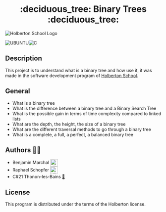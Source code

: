 <div align="center">
    <h1>:deciduous_tree: Binary Trees :deciduous_tree:</h1>
</div>

![Holberton School Logo](https://techcrunch.com/wp-content/uploads/2015/11/holberton-logo-horizontal.jpg?w=680)

![UBUNTU](https://img.shields.io/badge/Ubuntu-E95420?style=for-the-badge&logo=ubuntu&logoColor=white)![C](https://img.shields.io/badge/C-00599C?style=for-the-badge&logo=c&logoColor=white)

## Description

This project is to understand what is a binary tree and how use it, it was made in the software development program of [Holberton School](https://www.holbertonschool.fr/).

## General

* What is a binary tree
* What is the difference between a binary tree and a Binary Search Tree
* What is the possible gain in terms of time complexity compared to linked lists
* What are the depth, the height, the size of a binary tree
* What are the different traversal methods to go through a binary tree
* What is a complete, a full, a perfect, a balanced binary tree


## Authors :fist_right::fist_left:

* Benjamin Marchal <a href="https://github.com/Groinkb" rel="nofollow"><img align="center" alt="github" src="https://www.vectorlogo.zone/logos/github/github-tile.svg" height="24" /></a>
* Raphael Schopfer <a href="https://github.com/RaphSchp" rel="nofollow"><img align="center" alt="github" src="https://www.vectorlogo.zone/logos/github/github-tile.svg" height="24" /></a>
* C#21 Thonon-les-Bains [:seedling:](https://youtu.be/CAm9cIwERpE)

## License

This program is distributed under the terms of the Holberton license.